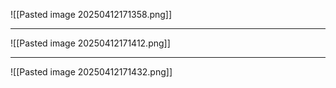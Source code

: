 ![[Pasted image 20250412171358.png]]

---
![[Pasted image 20250412171412.png]]

---
![[Pasted image 20250412171432.png]]
